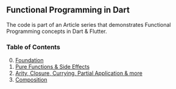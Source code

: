 ## Functional Programming in Dart

The code is part of an Article series that demonstrates Functional Programming concepts in Dart & Flutter.

### Table of Contents

0. [Foundation](https://yogi-6.medium.com/functional-programming-in-dart-foundation-part-0-7e932517b824)
1. [Pure Functions & Side Effects](https://yogi-6.medium.com/pure-functions-side-effects-in-dart-functional-programming-part-1-fb931d6c0351)
2. [Arity, Closure, Currying, Partial Application & more](https://levelup.gitconnected.com/arity-closure-currying-partial-application-more-in-dart-functional-programming-part-2-4534a8b7f374)
3. [Composition](https://levelup.gitconnected.com/composition-in-flutter-dart-functional-programming-part-3-ffba917aee3d)